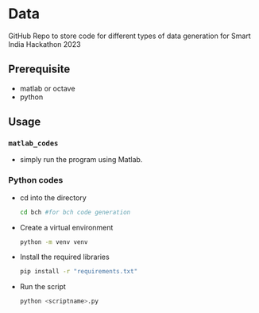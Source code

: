 # Data

GitHub Repo to store code for different types of data generation for Smart India Hackathon 2023

## Prerequisite
- matlab or octave
- python

## Usage 
### `matlab_codes` 
- simply run the program using Matlab.

### Python codes
- cd into the directory
  ```bash
  cd bch #for bch code generation
  ```
- Create a virtual environment
  ```bash
  python -m venv venv
  ```
- Install the required libraries
  ```bash
  pip install -r "requirements.txt"
  ```
- Run the script
  ```bash
  python <scriptname>.py
  ```

